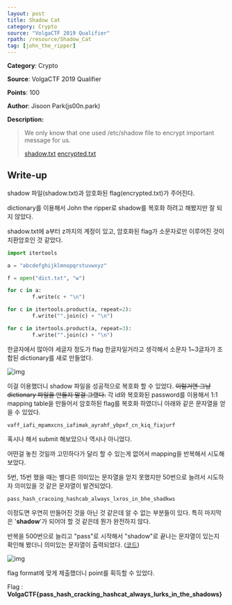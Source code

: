 ```yaml
---
layout: post
title: Shadow Cat
category: Crypto
source: "VolgaCTF 2019 Qualifier"
rpath: /resource/Shadow_Cat
tag: [john_the_ripper]
---
```


**Category**: Crypto

**Source**: VolgaCTF 2019 Qualifier

**Points**: 100

**Author**: Jisoon Park(js00n.park)

**Description:** 

> We only know that one used /etc/shadow file to encrypt important message for us.
> 
> [shadow.txt]({{site.github.master}}{{page.rpath}}/shadow.txt) [encrypted.txt]({{site.github.master}}{{page.rpath}}/encrypted.txt)

## Write-up

shadow 파일(shadow.txt)과 암호화된 flag(encrypted.txt)가 주어진다.

dictionary를 이용해서 John the ripper로 shadow를 복호화 하려고 해봤지만 잘 되지 않았다.

shadow.txt에 a부터 z까지의 계정이 있고, 암호화된 flag가 소문자로만 이루어진 것이 치환암호인 것 같았다. 

```python
import itertools

a = "abcdefghijklmnopqrstuvwxyz"

f = open("dict.txt", "w")

for c in a:
        f.write(c + "\n")

for c in itertools.product(a, repeat=2):
        f.write("".join(c) + "\n")

for c in itertools.product(a, repeat=3):
        f.write("".join(c) + "\n")
```

한글자에서 많아야 세글자 정도가 flag 한글자일거라고 생각해서 소문자 1\~3글자가 조합된 dictionary를 새로 만들었다.

![img]({{page.rpath|prepend:site.baseurl}}/john.png)

이걸 이용했더니 shadow 파일을 성공적으로 복호화 할 수 있었다. ~~이럴거면 그냥 dictionary 파일을 만들지 말걸 그랬다.~~ 각 id와 복호화된 password를 이용해서 1:1 mapping table을 만들어서 암호하된 flag를 복호화 하였더니 아래와 같은 문자열을 얻을 수 있었다.

```
vaff_iafi_mpamxcns_iafimak_ayrahf_ybpxf_cn_kiq_fiajurf
```

혹시나 해서 submit 해보았으나 역시나 아니었다.

어떤걸 놓친 것일까 고민하다가 달리 할 수 있는게 없어서 mapping을 반복해서 시도해 보았다.

5번, 15번 했을 때는 별다른 의미있는 문자열을 얻지 못했지만 50번으로 늘려서 시도하자 의미있을 것 같은 문자열이 발견되었다.

```
pass_hash_cracoing_hashcab_always_lxros_in_bhe_shadkws
```

이정도면 우연히 만들어진 것을 아닌 것 같은데 알 수 없는 부분들이 있다. 특히 마지막은 '**shadow**'가 되어야 할 것 같은데 뭔가 완전하지 않다.

반복을 500번으로 늘리고 "pass"로 시작해서 "shadow"로 끝나는 문자열이 있는지 확인해 봤더니 의미있는 문자열이 출력되었다. ([코드]({{site.github.master}}{{page.rpath}}/ex.py))

![img]({{page.rpath|prepend:site.baseurl}}/flag.png)

flag format에 맞게 제출했더니 point를 획득할 수 있었다.

Flag : **VolgaCTF{pass_hash_cracking_hashcat_always_lurks_in_the_shadows}**

